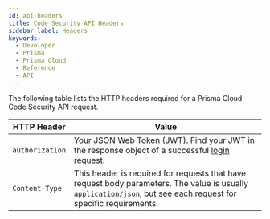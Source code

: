 ```yaml
---
id: api-headers
title: Code Security API Headers
sidebar_label: Headers
keywords:
  - Developer
  - Prisma
  - Prisma Cloud
  - Reference
  - API
---
```


The following table lists the HTTP headers required for a Prisma Cloud Code Security API request.

| HTTP Header     | Value                                                                                                                                                            |
| --------------- | ---------------------------------------------------------------------------------------------------------------------------------------------------------------- |
| `authorization` | Your JSON Web Token (JWT). Find your JWT in the response object of a successful [login request](/prisma-cloud/api/cspm/app-login/).                              |
| `Content-Type`  | This header is required for requests that have request body parameters. The value is usually `application/json`, but see each request for specific requirements. |
